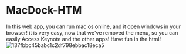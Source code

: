 # MacDock-HTM
In this web app, you can run mac os online, and it open windows in your browser! it is very easy, now that we've removed the menu, so you can easily Access Keynote and the other apps! Have fun in the html!
![137fbbc45babc1c2df798ebbac18eca5](https://user-images.githubusercontent.com/95733857/185807690-fb39ba28-0fa9-4bb2-943a-aab019511e84.png)
